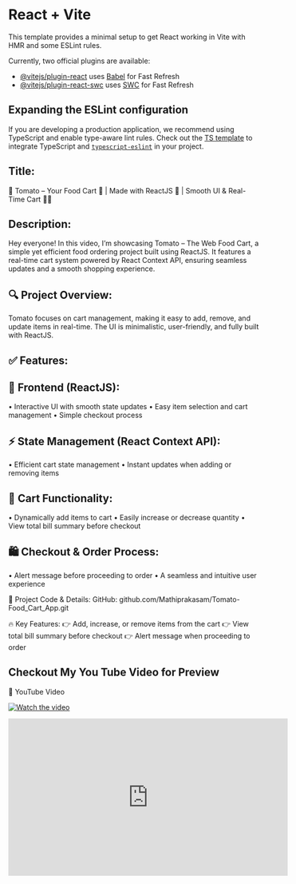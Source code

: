 # React + Vite

This template provides a minimal setup to get React working in Vite with HMR and some ESLint rules.

Currently, two official plugins are available:

- [@vitejs/plugin-react](https://github.com/vitejs/vite-plugin-react/blob/main/packages/plugin-react/README.md) uses [Babel](https://babeljs.io/) for Fast Refresh
- [@vitejs/plugin-react-swc](https://github.com/vitejs/vite-plugin-react-swc) uses [SWC](https://swc.rs/) for Fast Refresh

## Expanding the ESLint configuration

If you are developing a production application, we recommend using TypeScript and enable type-aware lint rules. Check out the [TS template](https://github.com/vitejs/vite/tree/main/packages/create-vite/template-react-ts) to integrate TypeScript and [`typescript-eslint`](https://typescript-eslint.io) in your project.

## Title:
🍅 Tomato – Your Food Cart 🍕 | Made with ReactJS 🚀 | Smooth UI & Real-Time Cart 🛒🔥

## Description:
Hey everyone! In this video, I’m showcasing Tomato – The Web Food Cart, a simple yet efficient food ordering project built using ReactJS. It features a real-time cart system powered by React Context API, ensuring seamless updates and a smooth shopping experience.

## 🔍 Project Overview:
Tomato focuses on cart management, making it easy to add, remove, and update items in real-time. The UI is minimalistic, user-friendly, and fully built with ReactJS.

## ✅ Features:

## 🚀 Frontend (ReactJS):
• Interactive UI with smooth state updates
• Easy item selection and cart management
• Simple checkout process

## ⚡ State Management (React Context API):
• Efficient cart state management
• Instant updates when adding or removing items

## 🛒 Cart Functionality:
• Dynamically add items to cart
• Easily increase or decrease quantity
• View total bill summary before checkout

## 🛍️ Checkout & Order Process:
• Alert message before proceeding to order
• A seamless and intuitive user experience

🔗 Project Code & Details:
GitHub: github.com/Mathiprakasam/Tomato-Food_Cart_App.git

🔥 Key Features:
👉 Add, increase, or remove items from the cart
👉 View total bill summary before checkout
👉 Alert message when proceeding to order



## Checkout My You Tube Video for Preview

🔗 YouTube Video

[![Watch the video](https://img.youtube.com/vi/y6ciHRDjk28/maxresdefault.jpg)](https://youtu.be/y6ciHRDjk28)




<iframe width="560" height="315" src="https://www.youtube.com/embed/y6ciHRDjk28?si=fAyPlvTG9atHilxi" title="YouTube video player" frameborder="0" allow="accelerometer; autoplay; clipboard-write; encrypted-media; gyroscope; picture-in-picture; web-share" referrerpolicy="strict-origin-when-cross-origin" allowfullscreen></iframe>
